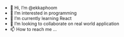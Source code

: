 - 👋 Hi, I’m @ekkaphoom
- 👀 I’m interested in programming
- 🌱 I’m currently learning React
- 💞️ I’m looking to collaborate on real world application 
- 📫 How to reach me ...

<!---
ekkaphoom/ekkaphoom is a ✨ special ✨ repository because its `README.md` (this file) appears on your GitHub profile.
You can click the Preview link to take a look at your changes.
--->
